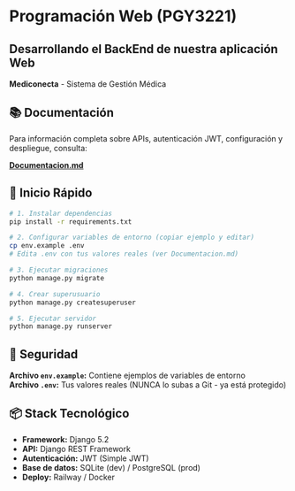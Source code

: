 # Programación Web (PGY3221)  
## Desarrollando el BackEnd de nuestra aplicación Web

**Mediconecta** - Sistema de Gestión Médica

## 📚 Documentación

Para información completa sobre APIs, autenticación JWT, configuración y despliegue, consulta:

**[Documentacion.md](./Documentacion.md)**

## 🚀 Inicio Rápido

```bash
# 1. Instalar dependencias
pip install -r requirements.txt

# 2. Configurar variables de entorno (copiar ejemplo y editar)
cp env.example .env
# Edita .env con tus valores reales (ver Documentacion.md)

# 3. Ejecutar migraciones
python manage.py migrate

# 4. Crear superusuario
python manage.py createsuperuser

# 5. Ejecutar servidor
python manage.py runserver
```

## 🔐 Seguridad

**Archivo `env.example`:** Contiene ejemplos de variables de entorno  
**Archivo `.env`:** Tus valores reales (NUNCA lo subas a Git - ya está protegido)

## 📦 Stack Tecnológico

- **Framework:** Django 5.2
- **API:** Django REST Framework
- **Autenticación:** JWT (Simple JWT)
- **Base de datos:** SQLite (dev) / PostgreSQL (prod)
- **Deploy:** Railway / Docker

